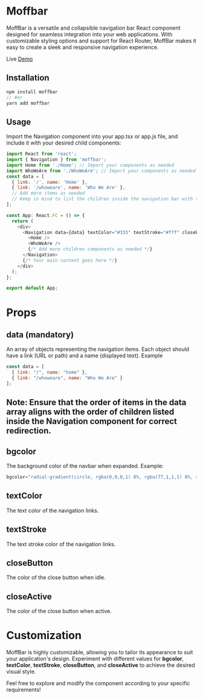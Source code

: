 # Moffbar

MoffBar is a versatile and collapsible navigation bar React component designed for seamless integration into your web applications. With customizable styling options and support for React Router, MoffBar makes it easy to create a sleek and responsive navigation experience.

Live [Demo](https://codesandbox.io/p/devbox/moffbar-84trh6?embed=1&file=%2Fsrc%2FApp.tsx&layout=%257B%2522sidebarPanel%2522%253A%2522EXPLORER%2522%252C%2522rootPanelGroup%2522%253A%257B%2522direction%2522%253A%2522horizontal%2522%252C%2522contentType%2522%253A%2522UNKNOWN%2522%252C%2522type%2522%253A%2522PANEL_GROUP%2522%252C%2522id%2522%253A%2522ROOT_LAYOUT%2522%252C%2522panels%2522%253A%255B%257B%2522type%2522%253A%2522PANEL_GROUP%2522%252C%2522contentType%2522%253A%2522UNKNOWN%2522%252C%2522direction%2522%253A%2522vertical%2522%252C%2522id%2522%253A%2522clr0phm0l0007356hc2i5714k%2522%252C%2522sizes%2522%253A%255B70%252C30%255D%252C%2522panels%2522%253A%255B%257B%2522type%2522%253A%2522PANEL_GROUP%2522%252C%2522contentType%2522%253A%2522EDITOR%2522%252C%2522direction%2522%253A%2522horizontal%2522%252C%2522id%2522%253A%2522EDITOR%2522%252C%2522panels%2522%253A%255B%257B%2522type%2522%253A%2522PANEL%2522%252C%2522contentType%2522%253A%2522EDITOR%2522%252C%2522id%2522%253A%2522clr0phm0k0002356hn25b0gwx%2522%257D%255D%257D%252C%257B%2522type%2522%253A%2522PANEL_GROUP%2522%252C%2522contentType%2522%253A%2522SHELLS%2522%252C%2522direction%2522%253A%2522horizontal%2522%252C%2522id%2522%253A%2522SHELLS%2522%252C%2522panels%2522%253A%255B%257B%2522type%2522%253A%2522PANEL%2522%252C%2522contentType%2522%253A%2522SHELLS%2522%252C%2522id%2522%253A%2522clr0phm0k0004356hd5ayq4b3%2522%257D%252C%257B%2522type%2522%253A%2522PANEL%2522%252C%2522contentType%2522%253A%2522SHELLS%2522%252C%2522id%2522%253A%2522clr0ps9cv00a0356h3z6lh51n%2522%257D%255D%252C%2522sizes%2522%253A%255B50%252C50%255D%257D%255D%257D%252C%257B%2522type%2522%253A%2522PANEL_GROUP%2522%252C%2522contentType%2522%253A%2522DEVTOOLS%2522%252C%2522direction%2522%253A%2522vertical%2522%252C%2522id%2522%253A%2522DEVTOOLS%2522%252C%2522panels%2522%253A%255B%257B%2522type%2522%253A%2522PANEL%2522%252C%2522contentType%2522%253A%2522DEVTOOLS%2522%252C%2522id%2522%253A%2522clr0phm0k0006356homvhgnyk%2522%257D%255D%252C%2522sizes%2522%253A%255B100%255D%257D%255D%252C%2522sizes%2522%253A%255B50%252C50%255D%257D%252C%2522tabbedPanels%2522%253A%257B%2522clr0phm0k0002356hn25b0gwx%2522%253A%257B%2522tabs%2522%253A%255B%257B%2522id%2522%253A%2522clr0phm0j0001356hwqolf81i%2522%252C%2522mode%2522%253A%2522permanent%2522%252C%2522type%2522%253A%2522FILE%2522%252C%2522filepath%2522%253A%2522%252FREADME.md%2522%252C%2522state%2522%253A%2522IDLE%2522%257D%252C%257B%2522id%2522%253A%2522clr0qyofa0002356i3oi9x93w%2522%252C%2522mode%2522%253A%2522permanent%2522%252C%2522type%2522%253A%2522FILE%2522%252C%2522filepath%2522%253A%2522%252Fsrc%252FApp.tsx%2522%252C%2522state%2522%253A%2522IDLE%2522%257D%255D%252C%2522id%2522%253A%2522clr0phm0k0002356hn25b0gwx%2522%252C%2522activeTabId%2522%253A%2522clr0qyofa0002356i3oi9x93w%2522%257D%252C%2522clr0phm0k0006356homvhgnyk%2522%253A%257B%2522tabs%2522%253A%255B%257B%2522id%2522%253A%2522clr0phm0k0005356hrqzafvuo%2522%252C%2522mode%2522%253A%2522permanent%2522%252C%2522type%2522%253A%2522TASK_PORT%2522%252C%2522taskId%2522%253A%2522dev%2522%252C%2522port%2522%253A5173%252C%2522path%2522%253A%2522%252F%2522%257D%255D%252C%2522id%2522%253A%2522clr0phm0k0006356homvhgnyk%2522%252C%2522activeTabId%2522%253A%2522clr0phm0k0005356hrqzafvuo%2522%257D%252C%2522clr0phm0k0004356hd5ayq4b3%2522%253A%257B%2522tabs%2522%253A%255B%257B%2522id%2522%253A%2522clr0phm0k0003356hj9fl8dvo%2522%252C%2522mode%2522%253A%2522permanent%2522%252C%2522type%2522%253A%2522TASK_LOG%2522%252C%2522taskId%2522%253A%2522dev%2522%257D%255D%252C%2522id%2522%253A%2522clr0phm0k0004356hd5ayq4b3%2522%252C%2522activeTabId%2522%253A%2522clr0phm0k0003356hj9fl8dvo%2522%257D%252C%2522clr0ps9cv00a0356h3z6lh51n%2522%253A%257B%2522tabs%2522%253A%255B%257B%2522id%2522%253A%2522clr0ps3ip009v356htn77gxa6%2522%252C%2522mode%2522%253A%2522permanent%2522%252C%2522type%2522%253A%2522TERMINAL%2522%252C%2522shellId%2522%253A%2522clr0ps9ih00l8ecip5odtfx9p%2522%257D%255D%252C%2522id%2522%253A%2522clr0ps9cv00a0356h3z6lh51n%2522%252C%2522activeTabId%2522%253A%2522clr0ps3ip009v356htn77gxa6%2522%257D%257D%252C%2522showDevtools%2522%253Atrue%252C%2522showShells%2522%253Atrue%252C%2522showSidebar%2522%253Atrue%252C%2522sidebarPanelSize%2522%253A15%257D)

## Installation
```js
npm install moffbar
// #or
yarn add moffbar
```

## Usage

Import the Navigation component into your app.tsx or app.js file, and include it with your desired child components:

```js
import React from 'react';
import { Navigation } from 'moffbar';
import Home from './Home'; // Import your components as needed
import WhoWeAre from './WhoWeAre'; // Import your components as needed
const data = [
  { link: '/', name: 'Home' },
  { link: '/whoweare', name: 'Who We Are' },
  // Add more items as needed
  // Keep in mind to list the children inside the navigation bar with the same order you used in the data array
];

const App: React.FC = () => {
  return (
    <div>
      <Navigation data={data} textColor="#333" textStroke="#fff" closeButton="#ccc" closeActive="#999">
        <Home />
        <WhoWeAre />
        {/* Add more children components as needed */}
      </Navigation>
      {/* Your main content goes here */}
    </div>
  );
};

export default App;

```

# Props

## data (mandatory)

An array of objects representing the navigation items. Each object should have a link (URL or path) and a name (displayed text). Example

```js
const data = [
  { link: "/", name: "home" },
  { link: "/whoweare", name: "Who We Are" }
];
```
## Note: Ensure that the order of items in the data array aligns with the order of children listed inside the Navigation component for correct redirection.

## bgcolor

The background color of the navbar when expanded. Example:

```js
bgcolor="radial-gradient(circle, rgba(0,0,0,1) 0%, rgba(77,1,1,1) 0%, rgba(11,0,0,1) 100%)"
```

## textColor

The text color of the navigation links.

## textStroke

The text stroke color of the navigation links.

## closeButton

The color of the close button when idle.

## closeActive

The color of the close button when active.

# Customization

MoffBar is highly customizable, allowing you to tailor its appearance to suit your application's design. Experiment with different values for **bgcolor**, **textColor**, **textStroke**, **closeButton**, and **closeActive** to achieve the desired visual style.

Feel free to explore and modify the component according to your specific requirements!